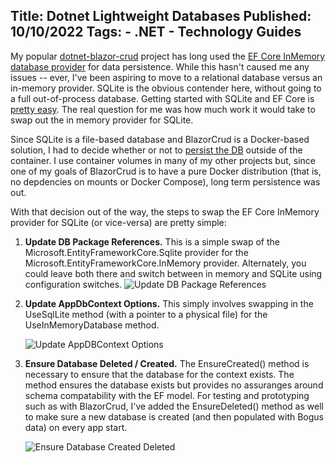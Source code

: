 Title: Dotnet Lightweight Databases
Published: 10/10/2022
Tags:
    - .NET
    - Technology Guides
---
My popular [dotnet-blazor-crud](https://github.com/thbst16/dotnet-blazor-crud) project has long used the [EF Core InMemory database provider](https://exceptionnotfound.net/ef-core-inmemory-asp-net-core-store-database/) for data persistence. While this hasn't caused me any issues -- ever, I've been aspiring to move to a relational database versus an in-memory provider. SQLite is the obvious contender here, without going to a full out-of-process database. Getting started with SQLite and EF Core is [pretty easy](https://www.koderdojo.com/blog/getting-started-with-entity-framework-core-and-sqlite). The real question for me was how much work it would take to swap out the in memory provider for SQLite.

Since SQLite is a file-based database and BlazorCrud is a Docker-based solution, I had to decide whether or not to [persist the DB](https://docs.docker.com/get-started/05_persisting_data/) outside of the container. I use container volumes in many of my other projects but, since one of my goals of BlazorCrud is to have a pure Docker distribution (that is, no depdencies on mounts or Docker Compose), long term persistence was out.

With that decision out of the way, the steps to swap the EF Core InMemory provider for SQLite (or vice-versa) are pretty simple:

1. <b>Update DB Package References.</b> This is a simple swap of the Microsoft.EntityFrameworkCore.Sqlite provider for the Microsoft.EntityFrameworkCore.InMemory provider. Alternately, you could leave both there and switch between in memory and SQLite using configuration switches.
    ![Update DB Package References](https://s3.amazonaws.com/s3.beckshome.com/20221010-db-package-reference.jpg)

2. <b>Update AppDbContext Options.</b> This simply involves swapping in the UseSqlLite method (with a pointer to a physical file) for the UseInMemoryDatabase method.

    ![Update AppDBContext Options](https://s3.amazonaws.com/s3.beckshome.com/20221010-db-context.jpg)

3. <b>Ensure Database Deleted / Created.</b> The EnsureCreated() method is necessary to ensure that the database for the context exists. The method ensures the database exists but provides no assuranges around schema compatability with the EF model. For testing and prototyping such as with BlazorCrud, I've added the EnsureDeleted() method as well to make sure a new database is created (and then populated with Bogus data) on every app start.

    ![Ensure Database Created Deleted](https://s3.amazonaws.com/s3.beckshome.com/20221010-db-delete-create.jpg)
